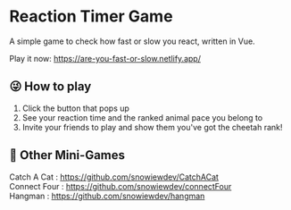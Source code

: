 # Reaction Timer Game
A simple game to check how fast or slow you react, written in Vue.

Play it now: https://are-you-fast-or-slow.netlify.app/

## 😜 How to play
1. Click the button that pops up 
2. See your reaction time and the ranked animal pace you belong to
3. Invite your friends to play and show them you've got the cheetah rank!

## 👾 Other Mini-Games
Catch A Cat : https://github.com/snowiewdev/CatchACat <br/>
Connect Four : https://github.com/snowiewdev/connectFour <br/>
Hangman : https://github.com/snowiewdev/hangman
